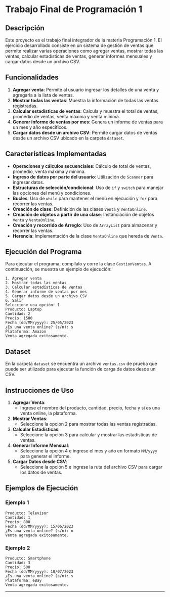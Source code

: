 
# Trabajo Final de Programación 1

## Descripción

Este proyecto es el trabajo final integrador de la materia Programación 1. El ejercicio desarrollado consiste en un sistema de gestión de ventas que permite realizar varias operaciones como agregar ventas, mostrar todas las ventas, calcular estadísticas de ventas, generar informes mensuales y cargar datos desde un archivo CSV.

## Funcionalidades

1. **Agregar venta**: Permite al usuario ingresar los detalles de una venta y agregarla a la lista de ventas.
2. **Mostrar todas las ventas**: Muestra la información de todas las ventas registradas.
3. **Calcular estadísticas de ventas**: Calcula y muestra el total de ventas, promedio de ventas, venta máxima y venta mínima.
4. **Generar informe de ventas por mes**: Genera un informe de ventas para un mes y año específicos.
5. **Cargar datos desde un archivo CSV**: Permite cargar datos de ventas desde un archivo CSV ubicado en la carpeta `dataset`.

## Características Implementadas

- **Operaciones y cálculos secuenciales**: Cálculo de total de ventas, promedio, venta máxima y mínima.
- **Ingreso de datos por parte del usuario**: Utilización de `Scanner` para ingresar datos.
- **Estructuras de selección/condicional**: Uso de `if` y `switch` para manejar las opciones del menú y condiciones.
- **Bucles**: Uso de `while` para mantener el menú en ejecución y `for` para recorrer las ventas.
- **Creación de clase**: Definición de las clases `Venta` y `VentaOnline`.
- **Creación de objetos a partir de una clase**: Instanciación de objetos `Venta` y `VentaOnline`.
- **Creación y recorrido de Arreglo**: Uso de `ArrayList` para almacenar y recorrer las ventas.
- **Herencia**: Implementación de la clase `VentaOnline` que hereda de `Venta`.

## Ejecución del Programa

Para ejecutar el programa, compílalo y corre la clase `GestionVentas`. A continuación, se muestra un ejemplo de ejecución:

```
1. Agregar venta
2. Mostrar todas las ventas
3. Calcular estadísticas de ventas
4. Generar informe de ventas por mes
5. Cargar datos desde un archivo CSV
6. Salir
Seleccione una opción: 1
Producto: Laptop
Cantidad: 2
Precio: 1500
Fecha (dd/MM/yyyy): 25/05/2023
¿Es una venta online? (s/n): s
Plataforma: Amazon
Venta agregada exitosamente.
```

## Dataset

En la carpeta `dataset` se encuentra un archivo `ventas.csv` de prueba que puede ser utilizado para ejecutar la función de carga de datos desde un CSV.

## Instrucciones de Uso

1. **Agregar Venta**:
    - Ingrese el nombre del producto, cantidad, precio, fecha y si es una venta online, la plataforma.
2. **Mostrar Ventas**:
    - Seleccione la opción 2 para mostrar todas las ventas registradas.
3. **Calcular Estadísticas**:
    - Seleccione la opción 3 para calcular y mostrar las estadísticas de ventas.
4. **Generar Informe Mensual**:
    - Seleccione la opción 4 e ingrese el mes y año en formato `MM/yyyy` para generar el informe.
5. **Cargar Datos desde CSV**:
    - Seleccione la opción 5 e ingrese la ruta del archivo CSV para cargar los datos de ventas.

## Ejemplos de Ejecución

### Ejemplo 1
```
Producto: Televisor
Cantidad: 1
Precio: 800
Fecha (dd/MM/yyyy): 15/06/2023
¿Es una venta online? (s/n): n
Venta agregada exitosamente.
```

### Ejemplo 2
```
Producto: Smartphone
Cantidad: 3
Precio: 500
Fecha (dd/MM/yyyy): 10/07/2023
¿Es una venta online? (s/n): s
Plataforma: eBay
Venta agregada exitosamente.
```

---

